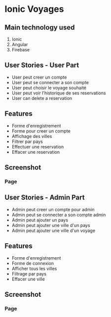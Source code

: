 # Ionic Voyages

## Main technology used

1. Ionic
2. Angular
3. Firebase

## User Stories - User Part

- User peut creer un compte
- User peut se connecter a son compte
- User peut choisir le voyage souhaité
- User peut voir l'historique de ses reservations
- User can delete a reservation

## Features

- Forme d'enregistrement
- Forme pour creer un compte
- Affichage des villes
- Filtrer par pays
- Effectuer une reservation
- Effacer une reservation

## Screenshot

### Page

## User Stories - Admin Part

- Admin peut creer un compte pour admin
- Admin peut se connecter a son compte admin
- Admin peut ajouter un pays
- Admin peut ajouter une ville d'un pays
- Admin peut ajouter une ville d'un voyage

## Features

- Forme d'enregistrement
- Forme de connexion
- Afficher tous les villes
- Filtrage par pays
- Effacer une ville

## Screenshot

### Page
